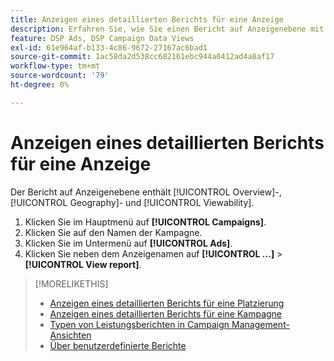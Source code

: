```yaml
---
title: Anzeigen eines detaillierten Berichts für eine Anzeige
description: Erfahren Sie, wie Sie einen Bericht auf Anzeigenebene mit Übersichts-, Geografie- und Sichtbarkeitsdaten öffnen.
feature: DSP Ads, DSP Campaign Data Views
exl-id: 61e964af-b133-4c86-9672-27167ac6bad1
source-git-commit: 1ac58da2d538cc682161ebc944a0412ad4a8af17
workflow-type: tm+mt
source-wordcount: '79'
ht-degree: 0%

---
```


# Anzeigen eines detaillierten Berichts für eine Anzeige

Der <!--legacy --> Bericht auf Anzeigenebene enthält [!UICONTROL Overview]-, [!UICONTROL Geography]- und [!UICONTROL Viewability].

1. Klicken Sie im Hauptmenü auf **[!UICONTROL Campaigns]**.
1. Klicken Sie auf den Namen der Kampagne.
1. Klicken Sie im Untermenü auf **[!UICONTROL Ads]**.
1. Klicken Sie neben dem Anzeigenamen auf **[!UICONTROL ...]** > **[!UICONTROL View report]**.

>[!MORELIKETHIS]
>
>* [Anzeigen eines detaillierten Berichts für eine Platzierung](/help/dsp/campaign-management/placements/placement-view-report.md)
>* [Anzeigen eines detaillierten Berichts für eine Kampagne](/help/dsp/campaign-management/campaigns/campaign-view-report.md)
>* [Typen von Leistungsberichten in Campaign Management-Ansichten](/help/dsp/campaign-management/reports/campaign-reports-about.md)
>* [Über benutzerdefinierte Berichte](/help/dsp/reports/report-about.md)
